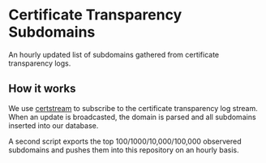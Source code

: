 # Certificate Transparency Subdomains
An hourly updated list of subdomains gathered from certificate transparency logs. 

## How it works
We use [certstream](https://github.com/CaliDog/certstream-python/) to subscribe to the certificate transparency log stream. When an update is broadcasted, the domain is parsed and all subdomains inserted into our database.

A second script exports the top 100/1000/10,000/100,000 observered subdomains and pushes them into this repository on an hourly basis.

